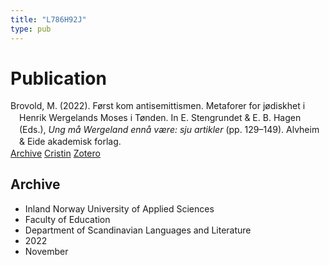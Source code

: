```yaml
---
title: "L786H92J"
type: pub
---
```

<h1>Publication</h1>
<article id="csl-bib-container-L786H92J" class="csl-bib-container">
  <div class="csl-bib-body" style="line-height: 1.35; padding-left: 1em; text-indent:-1em;">
  <div class="csl-entry">Brovold, M. (2022). F&#xF8;rst kom antisemittismen. Metaforer for j&#xF8;diskhet i Henrik Wergelands Moses i T&#xF8;nden. In E. Stengrundet &amp; E. B. Hagen (Eds.), <i>Ung m&#xE5; Wergeland enn&#xE5; v&#xE6;re: sju artikler</i> (pp. 129&#x2013;149). Alvheim &amp; Eide akademisk forlag.</div>
</div>
  <div class="csl-bib-buttons">
    <a href="#taxonomy-article-L786H92J" class="csl-bib-button">Archive</a>
    <a href="https://app.cristin.no/results/show.jsf?id=2072371" alt="Cristin URL" class="csl-bib-button">Cristin</a>
    <a href="http://zotero.org/groups/5402882/items/L786H92J" alt="Zotero URL" class="csl-bib-button">Zotero</a>
  </div>
  <div id="csl-bib-meta-container-L786H92J"></div>
</article>
<div id="csl-bib-meta-L786H92J" class="csl-bib-meta">
  <article id="taxonomy-article-L786H92J" class="taxonomy-article">
    <h1>Archive</h1>
    <ul>
      <li>Inland Norway University of Applied Sciences</li>
      <li>Faculty of Education</li>
      <li>Department of Scandinavian Languages and Literature</li>
      <li>2022</li>
      <li>November</li>
    </ul>
  </article>
</div>
